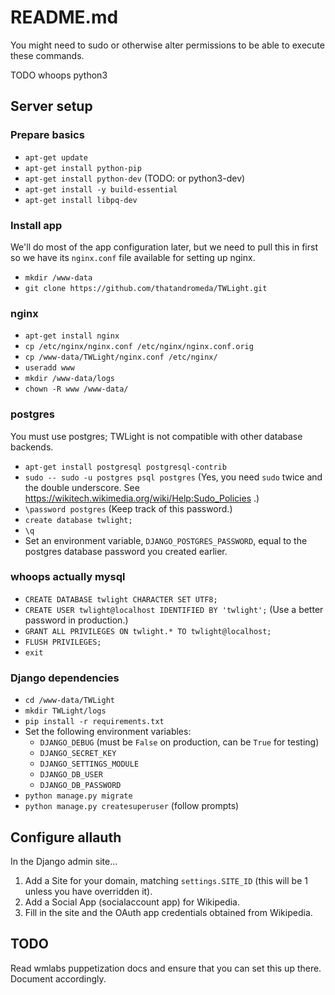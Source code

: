 # README.md

You might need to sudo or otherwise alter permissions to be able to execute these commands.

TODO whoops python3

## Server setup
### Prepare basics
* `apt-get update`
* `apt-get install python-pip`
* `apt-get install python-dev` (TODO: or python3-dev)
* `apt-get install -y build-essential`
* `apt-get install libpq-dev`

### Install app
We'll do most of the app configuration later, but we need to pull this in first so we have its `nginx.conf` file available for setting up nginx.

* `mkdir /www-data`
* `git clone https://github.com/thatandromeda/TWLight.git`

### nginx
* `apt-get install nginx`
* `cp /etc/nginx/nginx.conf /etc/nginx/nginx.conf.orig`
* `cp /www-data/TWLight/nginx.conf /etc/nginx/`
* `useradd www`
* `mkdir /www-data/logs`
* `chown -R www /www-data/`

### postgres
You must use postgres; TWLight is not compatible with other database backends.

* `apt-get install postgresql postgresql-contrib`
* `sudo -- sudo -u postgres psql postgres` (Yes, you need `sudo` twice and the double underscore. See https://wikitech.wikimedia.org/wiki/Help:Sudo_Policies .)
* `\password postgres` (Keep track of this password.)
* `create database twlight;`
* `\q`
* Set an environment variable, `DJANGO_POSTGRES_PASSWORD`, equal to the postgres database password you created earlier.

### whoops actually mysql
* `CREATE DATABASE twlight CHARACTER SET UTF8;`
* `CREATE USER twlight@localhost IDENTIFIED BY 'twlight';` (Use a better password in production.)
* `GRANT ALL PRIVILEGES ON twlight.* TO twlight@localhost;`
* `FLUSH PRIVILEGES;`
* `exit`

### Django dependencies
* `cd /www-data/TWLight`
* `mkdir TWLight/logs`
* `pip install -r requirements.txt`
* Set the following environment variables:
    - `DJANGO_DEBUG` (must be `False` on production, can be `True` for testing)
    - `DJANGO_SECRET_KEY`
    - `DJANGO_SETTINGS_MODULE`
    - `DJANGO_DB_USER`
    - `DJANGO_DB_PASSWORD`
* `python manage.py migrate`
* `python manage.py createsuperuser` (follow prompts)

## Configure allauth
In the Django admin site...

1. Add a Site for your domain, matching `settings.SITE_ID` (this will be 1 unless you have overridden it).
2. Add a Social App (socialaccount app) for Wikipedia.
3. Fill in the site and the OAuth app credentials obtained from Wikipedia.

## TODO
Read wmlabs puppetization docs and ensure that you can set this up there. Document accordingly.
